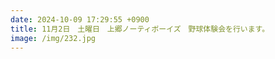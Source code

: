 ```yaml
---
date: 2024-10-09 17:29:55 +0900
title: 11月2日　土曜日　上郷ノーティボーイズ　野球体験会を行います。
image: /img/232.jpg
---
```

